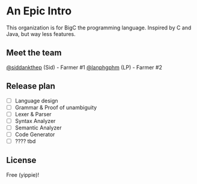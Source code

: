 # An Epic Intro 
This organization is for BigC the programming language. Inspired by C and Java, but way less features. 

## Meet the team 
[@siddankthep](https://github.com/siddankthep) (Sid) - Farmer #1 
[@lanphgphm](https://github.com/lanphgphm) (LP) - Farmer #2 

## Release plan 
- [ ] Language design 
- [ ] Grammar & Proof of unambiguity 
- [ ] Lexer & Parser 
- [ ] Syntax Analyzer 
- [ ] Semantic Analyzer 
- [ ] Code Generator 
- [ ] ???? tbd

## License 
Free (yippie)!
